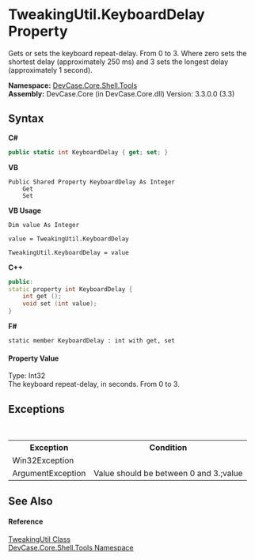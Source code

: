 # TweakingUtil.KeyboardDelay Property 
 

Gets or sets the keyboard repeat-delay. From 0 to 3. Where zero sets the shortest delay (approximately 250 ms) and 3 sets the longest delay (approximately 1 second).

**Namespace:**&nbsp;<a href="N_DevCase_Core_Shell_Tools">DevCase.Core.Shell.Tools</a><br />**Assembly:**&nbsp;DevCase.Core (in DevCase.Core.dll) Version: 3.3.0.0 (3.3)

## Syntax

**C#**<br />
``` C#
public static int KeyboardDelay { get; set; }
```

**VB**<br />
``` VB
Public Shared Property KeyboardDelay As Integer
	Get
	Set
```

**VB Usage**<br />
``` VB Usage
Dim value As Integer

value = TweakingUtil.KeyboardDelay

TweakingUtil.KeyboardDelay = value
```

**C++**<br />
``` C++
public:
static property int KeyboardDelay {
	int get ();
	void set (int value);
}
```

**F#**<br />
``` F#
static member KeyboardDelay : int with get, set

```


#### Property Value
Type: Int32<br />The keyboard repeat-delay, in seconds. From 0 to 3.

## Exceptions
&nbsp;<table><tr><th>Exception</th><th>Condition</th></tr><tr><td>Win32Exception</td><td /></tr><tr><td>ArgumentException</td><td>Value should be between 0 and 3.;value</td></tr></table>

## See Also


#### Reference
<a href="T_DevCase_Core_Shell_Tools_TweakingUtil">TweakingUtil Class</a><br /><a href="N_DevCase_Core_Shell_Tools">DevCase.Core.Shell.Tools Namespace</a><br />
